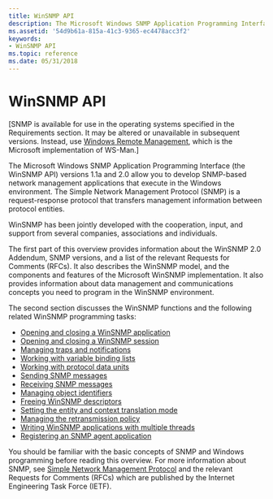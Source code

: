 ```yaml
---
title: WinSNMP API
description: The Microsoft Windows SNMP Application Programming Interface (the WinSNMP API) versions 1.1a and 2.0 allow you to develop SNMP-based network management applications that execute in the Windows environment.
ms.assetid: '54d9b61a-815a-41c3-9365-ec4478acc3f2'
keywords:
- WinSNMP API
ms.topic: reference
ms.date: 05/31/2018
---
```


# WinSNMP API

\[SNMP is available for use in the operating systems specified in the Requirements section. It may be altered or unavailable in subsequent versions. Instead, use [Windows Remote Management](/windows/desktop/WinRM/portal), which is the Microsoft implementation of WS-Man.\]

The Microsoft Windows SNMP Application Programming Interface (the WinSNMP API) versions 1.1a and 2.0 allow you to develop SNMP-based network management applications that execute in the Windows environment. The Simple Network Management Protocol (SNMP) is a request-response protocol that transfers management information between protocol entities.

WinSNMP has been jointly developed with the cooperation, input, and support from several companies, associations and individuals.

The first part of this overview provides information about the WinSNMP 2.0 Addendum, SNMP versions, and a list of the relevant Requests for Comments (RFCs). It also describes the WinSNMP model, and the components and features of the Microsoft WinSNMP implementation. It also provides information about data management and communications concepts you need to program in the WinSNMP environment.

The second section discusses the WinSNMP functions and the following related WinSNMP programming tasks:

-   [Opening and closing a WinSNMP application](opening-and-closing-a-winsnmp-application.md)
-   [Opening and closing a WinSNMP session](opening-and-closing-a-winsnmp-session.md)
-   [Managing traps and notifications](managing-traps-and-notifications.md)
-   [Working with variable binding lists](working-with-variable-binding-lists.md)
-   [Working with protocol data units](working-with-protocol-data-units.md)
-   [Sending SNMP messages](sending-snmp-messages.md)
-   [Receiving SNMP messages](receiving-snmp-messages.md)
-   [Managing object identifiers](managing-object-identifiers.md)
-   [Freeing WinSNMP descriptors](freeing-winsnmp-descriptors.md)
-   [Setting the entity and context translation mode](setting-the-entity-and-context-translation-mode.md)
-   [Managing the retransmission policy](managing-the-retransmission-policy.md)
-   [Writing WinSNMP applications with multiple threads](writing-winsnmp-applications-with-multiple-threads.md)
-   [Registering an SNMP agent application](registering-an-snmp-agent-application.md)

You should be familiar with the basic concepts of SNMP and Windows programming before reading this overview. For more information about SNMP, see [Simple Network Management Protocol](simple-network-management-protocol-snmp-.md) and the relevant Requests for Comments (RFCs) which are published by the Internet Engineering Task Force (IETF).

 

 
